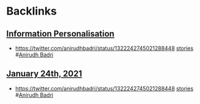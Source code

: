 
# Backlinks
## [Information Personalisation](<Information Personalisation.md>)
- https://twitter.com/anirudhbadri/status/1322242745021288448 [stories](<stories.md>) #[Anirudh Badri](<Anirudh Badri.md>)

## [January 24th, 2021](<January 24th, 2021.md>)
- https://twitter.com/anirudhbadri/status/1322242745021288448 [stories](<stories.md>) #[Anirudh Badri](<Anirudh Badri.md>)

